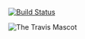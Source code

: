 [![Build Status](https://travis-ci.org/17viu18m/lab05.svg?branch=master)](https://travis-ci.org/17viu18m/lab05)

![The Travis Mascot](http://about.travis-ci.org/images/travis-mascot-200px.png)
